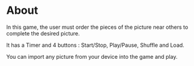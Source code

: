 # About 

In this game, the user must order the pieces of the picture near others to complete the desired picture. 

It has a Timer and 4 buttons : Start/Stop, Play/Pause, Shuffle and Load.

You can import any picture from your device into the game and play.

